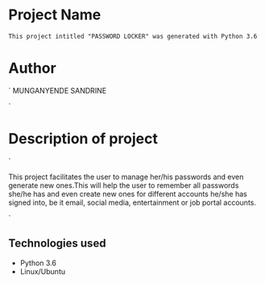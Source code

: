 # Project Name
`
This project intitled "PASSWORD LOCKER" was generated with Python 3.6
`
# Author

`
MUNGANYENDE SANDRINE

`
# Description of project

`

This project facilitates the user to manage her/his passwords and even generate new ones.This will help the user to remember all passwords she/he has and even create new ones for different accounts he/she has signed into, be it email, social media, entertainment or job portal accounts. 

`

## Technologies used

* Python 3.6
* Linux/Ubuntu


